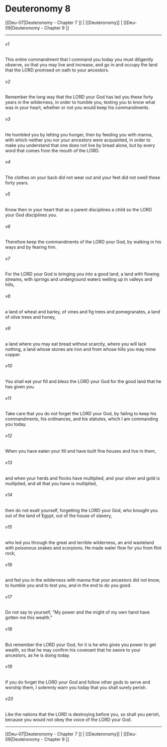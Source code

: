 # Deuteronomy 8

[[Deu-07|Deuteronomy - Chapter 7 ]] | [[Deuteronomy]] | [[Deu-09|Deuteronomy - Chapter 9 ]]
***

###### v1
This entire commandment that I command you today you must diligently observe, so that you may live and increase, and go in and occupy the land that the LORD promised on oath to your ancestors.
###### v2
Remember the long way that the LORD your God has led you these forty years in the wilderness, in order to humble you, testing you to know what was in your heart, whether or not you would keep his commandments.
###### v3
He humbled you by letting you hunger, then by feeding you with manna, with which neither you nor your ancestors were acquainted, in order to make you understand that one does not live by bread alone, but by every word that comes from the mouth of the LORD.
###### v4
The clothes on your back did not wear out and your feet did not swell these forty years.
###### v5
Know then in your heart that as a parent disciplines a child so the LORD your God disciplines you.
###### v6
Therefore keep the commandments of the LORD your God, by walking in his ways and by fearing him.
###### v7
For the LORD your God is bringing you into a good land, a land with flowing streams, with springs and underground waters welling up in valleys and hills,
###### v8
a land of wheat and barley, of vines and fig trees and pomegranates, a land of olive trees and honey,
###### v9
a land where you may eat bread without scarcity, where you will lack nothing, a land whose stones are iron and from whose hills you may mine copper.
###### v10
You shall eat your fill and bless the LORD your God for the good land that he has given you.
###### v11
Take care that you do not forget the LORD your God, by failing to keep his commandments, his ordinances, and his statutes, which I am commanding you today.
###### v12
When you have eaten your fill and have built fine houses and live in them,
###### v13
and when your herds and flocks have multiplied, and your silver and gold is multiplied, and all that you have is multiplied,
###### v14
then do not exalt yourself, forgetting the LORD your God, who brought you out of the land of Egypt, out of the house of slavery,
###### v15
who led you through the great and terrible wilderness, an arid wasteland with poisonous snakes and scorpions. He made water flow for you from flint rock,
###### v16
and fed you in the wilderness with manna that your ancestors did not know, to humble you and to test you, and in the end to do you good.
###### v17
Do not say to yourself, "My power and the might of my own hand have gotten me this wealth."
###### v18
But remember the LORD your God, for it is he who gives you power to get wealth, so that he may confirm his covenant that he swore to your ancestors, as he is doing today.
###### v19
If you do forget the LORD your God and follow other gods to serve and worship them, I solemnly warn you today that you shall surely perish.
###### v20
Like the nations that the LORD is destroying before you, so shall you perish, because you would not obey the voice of the LORD your God.

***

[[Deu-07|Deuteronomy - Chapter 7 ]] | [[Deuteronomy]] | [[Deu-09|Deuteronomy - Chapter 9 ]]
